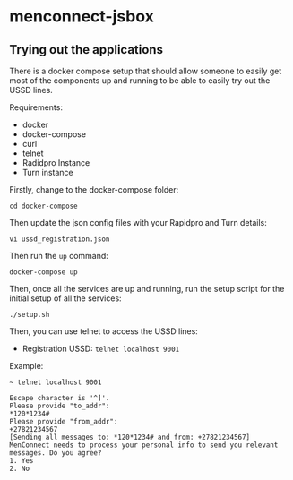 # menconnect-jsbox

## Trying out the applications

There is a docker compose setup that should allow someone to easily get most of the
components up and running to be able to easily try out the USSD lines.

Requirements:
 - docker
 - docker-compose
 - curl
 - telnet
 - Radidpro Instance
 - Turn instance

Firstly, change to the docker-compose folder:
```
cd docker-compose
```

Then update the json config files with your Rapidpro and Turn details:
```
vi ussd_registration.json
```

Then run the `up` command:
```
docker-compose up
```

Then, once all the services are up and running, run the setup script for the
initial setup of all the services:
```
./setup.sh
```

Then, you can use telnet to access the USSD lines:
 - Registration USSD: `telnet localhost 9001`

Example:
```
~ telnet localhost 9001

Escape character is '^]'.
Please provide "to_addr":
*120*1234#
Please provide "from_addr":
+27821234567
[Sending all messages to: *120*1234# and from: +27821234567]
MenConnect needs to process your personal info to send you relevant messages. Do you agree?
1. Yes
2. No
```